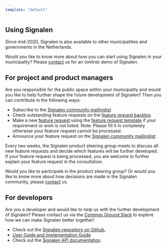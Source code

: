 ```yaml
---
template: "default"
---
```


## Using Signalen

Since mid-2020, Signalen is also available to other municipalities and governments in the Netherlands.

Would you like to know more about how you can start using Signalen in your municipality? Please [contact](/en/contact/) us for an (online) demo of Signalen.

## For project and product managers

Are you responsible for the public space within your municipality and would you like to help further shape the future development of Signalen?
Then you can contribute in the following ways:

- Subscribe to the [Signalen community mailinglist](https://lists.publiccode.net/mailman/postorius/lists/signalen-discuss.lists.publiccode.net/)
- Check outstanding feature requests on the [feature request backlog](https://github.com/orgs/Signalen/projects/2).
- Make a new [feature request](https://github.com/Signalen/product-steering/issues/new?assignees=&labels=enhancement&template=feature_request.md&title=%5BFEATURE-REQUEST%5D) using the [feature request template](https://github.com/Signalen/product-steering/tree/main/.github/ISSUE_TEMPLATE) if your requirement or wish is not listed. Note: Please fill it in completely otherwise your feature request cannot be processed.
- Announce your feature request on the [Signalen community mailinglist](https://lists.publiccode.net/mailman/postorius/lists/signalen-discuss.lists.publiccode.net/)

Every two weeks, the Signalen product steering group meets to discuss all new feature requests and decide which features will be further developed. If your feature request is being processed, you are welcome to further explain your feature request in the consultation.

Would you like to participate in the product steering group? Or would you like to know more about how decisions are made in the Signalen community, please [contact](/en/contact/) us.

## For developers

Are you a developer and would like to help us with the further development of Signalen? Please contact us via the [Common Ground Slack](https://join.slack.com/t/samenorganiseren/shared_invite/zt-dex1d7sk-wy11sKYWCF0qQYjJHSMW5Q) to explore how we can make Signalen better together!

- Check out the [Signalen-repository on Github.](https://github.com/signalen)
- [User Guide and Implementation Guide](https://docs.signalen.org)
- Check out the [Signalen API documentation](https://api.data.amsterdam.nl/api/swagger/?url=/signals/swagger/openapi.yaml#/default/get_signals_v1_private_signals_geography)

